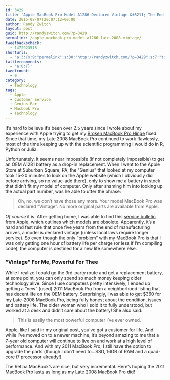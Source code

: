```yaml
---
id: 3429
title: 'Apple MacBook Pro Model A1286 Declared Vintage &#8211; The End Of An Era'
date: 2015-08-07T20:07:12+00:00
author: Randy Zwitch
layout: post
guid: http://randyzwitch.com/?p=3429
permalink: /apple-macbook-pro-model-a1286-late-2008-vintage/
tweetbackscheck:
  - 1472923518
shorturls:
  - 'a:3:{s:9:"permalink";s:30:"http://randyzwitch.com/?p=3429";s:7:"tinyurl";s:26:"http://tinyurl.com/pm75vxn";s:4:"isgd";s:19:"http://is.gd/KWbLnG";}'
twittercomments:
  - 'a:0:{}'
tweetcount:
  - 0
category:
  - Technology
tags:
  - Apple
  - Customer Service
  - Genius Bar
  - Macbook Pro
  - Technology
---
```

It&#8217;s hard to believe it&#8217;s been over 2.5 years since I wrote about my experience with Apple trying to get my <a title="Apple Has Earned a Customer for Life" href="http://randyzwitch.com/broken-macbook-pro-hinge-fixed-free/" target="_blank">Broken MacBook Pro Hinge</a> fixed. Since that time, my Late 2008 MacBook Pro continued to work flawlessly, most of the time keeping up with the scientific programming I would do in R, Python or Julia.

Unfortunately, it seems near impossible (if not completely impossible) to get an OEM A1281 battery as a drop-in replacement. When I went to the Apple Store at Suburban Square, PA, the &#8220;Genius&#8221; that looked at my computer took 15-20 minutes to look on the Apple website (which I obviously did before arriving, so no value-add there), only to show me a battery in stock that didn&#8217;t fit my model of computer. Only after shaming him into looking up the actual part number, was he able to utter the phrase:

> Oh, no, we don&#8217;t have those any more. Your model MacBook Pro was declared &#8220;Vintage&#8221;. No more original parts are available from Apple.

_Of course_ it is. After getting home, I was able to find this <a href="https://support.apple.com/en-us/HT201624" target="_blank">service bulletin</a> from Apple, which outlines which models are obsolete. Apparently, it&#8217;s a hard and fast rule that once five years from the end of manufacturing arrives, a model is declared vintage (unless local laws require longer service). So even though the only &#8220;problem&#8221; with my MacBook Pro is that I was only getting one hour of battery life per charge (or less if I&#8217;m compiling code), the computer is destined for a new life somewhere else.





### &#8220;Vintage&#8221; For Me, Powerful For Thee

While I realize I could go the 3rd-party route and get a replacement battery, at some point, you can only spend so much money keeping older technology alive. Since I use computers pretty intensively, I ended up getting a &#8220;new&#8221; (used) 2011 MacBook Pro from a neighborhood listing that has decent life on the OEM battery. Surprisingly, I was able to get $360 for my Late-2008 MacBook Pro, being fully honest about the condition, issues and battery life. The older woman who I sold it to fully understood, but worked at a desk and didn&#8217;t care about the battery! She also said:

> This is easily the most powerful computer I&#8217;ve ever owned.

Apple, like I said in my original post, you&#8217;ve got a customer for life. And while I&#8217;ve moved on to a newer machine, it&#8217;s beyond amazing to me that a 7-year old computer will continue to live on and work at a high level of performance. And with my 2011 MacBook Pro, I still have the option to upgrade the parts (though I don&#8217;t need to&#8230;SSD, 16GB of RAM and a quad-core i7 processor already!)

The Retina MacBook&#8217;s are nice, but very incremental. Here&#8217;s hoping the 2011 MacBook Pro lasts as long as my Late 2008 MacBook Pro did!
